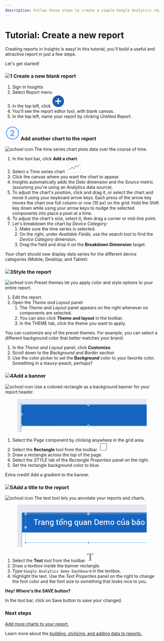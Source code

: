 ```yaml
---
description: Follow these steps to create a simple Google Analytics report.
---
```


# Tutorial: Create a new report

Creating reports in Insights is easy! In this tutorial, you'll build a useful and attractive report in just a few steps.

Let's get started!

### ![1](https://lh3.ggpht.com/DvqCktyYSEo9pM47-2MDMI_yhbDnxXRHuPhIWnN5kH2AhIt0J1k07Ng5F2fuGysemfMmX54r=w47) Create a new blank report <a href="#create_a_new_blank_report" id="create_a_new_blank_report"></a>

1. Sign in Insights
2. Select Report menu
3. In the top left, click <img src="../../../.gitbook/assets/image (2459).png" alt="" data-size="line">
4. You'll see the report editor tool, with blank canvas.&#x20;
5. In the top left, name your report by clicking _Untitled Report_.

### ![](<../../../.gitbook/assets/image (1361).png>) Add another chart to the report <a href="#add_ds" id="add_ds"></a>

![school icon](https://lh5.ggpht.com/_QKt5PEXBsWHMUp-TQQc-g4MIVCUbFsKecswbMb-Ut8Uxl5WAXSI_t_k7DPqp9aQDes=w24) The time series chart plots data over the course of time.

1. In the tool bar, click **Add a chart**.
2. Select a Time series chart <img src="../../../.gitbook/assets/image (1543).png" alt="" data-size="line"> .
3. Click the canvas where you want the chart to appear.
4. Insights automatically adds the _Date_ dimension and the _Source_ metric (assuming you're using an Analytics data source).
5. To adjust the chart's position, click and drag it, or select the chart and move it using your keyboard arrow keys. Each press of the arrow key moves the chart one full column or row (10 px) on the grid. Hold the Shift key down while using your arrow keys to nudge the selected components into place a pixel at a time.
6. To adjust the chart's size, select it, then drag a corner or mid-line point.
7. Let's breakdown the chart by _Device Category_:\
   &#x20;
   1. Make sure the time series is selected.
   2. On the right, under _Available Fields_, use the search tool to find the _Device Category_ dimension.
   3. Drag the field and drop it on the **Breakdown Dimension** target.

Your chart should now display data series for the different device categories (Mobile, Desktop, and Tablet):

### ![3](https://lh3.ggpht.com/BVwZPb91a7WnSqa_gyyxT-2CVxjhFKWwweUcc-g6EWgLvlGcT49hoR07iIPgVZxKYT1ZPAI=w47)Style the report <a href="#add_time_series" id="add_time_series"></a>

![school icon](https://lh5.ggpht.com/_QKt5PEXBsWHMUp-TQQc-g4MIVCUbFsKecswbMb-Ut8Uxl5WAXSI_t_k7DPqp9aQDes=w24) Preset themes let you apply color and style options to your entire report.

1. Edit the report.
2. Open the _Theme and Layout_ panel:
   1. The _Theme and Layout_ panel appears on the right whenever no components are selected.
   2. You can also click **Theme and layout** in the toolbar.
   3. In the THEME tab, click the theme you want to apply.

You can customize any of the preset themes. For example, you can select a different background color that better matches your brand:

1. In the _Theme and Layout_ panel, click **Customize**.
2. Scroll down to the _Background and Border_ section
3. Use the color picker to set the **Background** color to your favorite color. Something in a mauvy-peach, perhaps?

### ![4](https://lh6.ggpht.com/2SHOsXguWD1jTGL-9skarp9LzUnjln5PE7ybpCqCTYNlZsA2BtamevYVf0kOcGHTbcvJT3s=w47)Add a banner <a href="#add_a_banner" id="add_a_banner"></a>

![school icon](https://lh5.ggpht.com/_QKt5PEXBsWHMUp-TQQc-g4MIVCUbFsKecswbMb-Ut8Uxl5WAXSI_t_k7DPqp9aQDes=w24) Use a colored rectangle as a background banner for your report header.

<figure><img src="../../../.gitbook/assets/image (1979).png" alt=""><figcaption></figcaption></figure>

1. Select the Page component by clicking anywhere in the grid area.
2. Select the **Rectangle** tool from the toolbar. <img src="../../../.gitbook/assets/image (1269).png" alt="" data-size="line">
3. Draw a rectangle across the top of the page.
4. Select the _STYLE_ tab of the _Rectangle Properties_ panel on the right.
5. Set the rectangle background color to blue.

Extra credit! Add a gradient to the banner.

### ![5](https://lh3.ggpht.com/95P_aEUqX8fl1hSmETi89UkXGvK-uDIKNOislAoJxCPVvjAWJOnP6DOr2l6z-JUm-td4L1hteQ=w47)Add a title to the report <a href="#add_a_title_to_the_report" id="add_a_title_to_the_report"></a>

![school icon](https://lh5.ggpht.com/_QKt5PEXBsWHMUp-TQQc-g4MIVCUbFsKecswbMb-Ut8Uxl5WAXSI_t_k7DPqp9aQDes=w24) The text tool lets you annotate your reports and charts.

<figure><img src="../../../.gitbook/assets/image (2476).png" alt=""><figcaption></figcaption></figure>

1. Select the **Text** tool from the toolbar <img src="../../../.gitbook/assets/image (399).png" alt="" data-size="line">.&#x20;
2. Draw a textbox inside the banner rectangle.
3. Type `Google Analytics Demo Dashboard` in the textbox.
4. Highlight the text. Use the _Text Properties_ panel on the right to change the font color and the font size to something that looks nice to you.

**Hey! Where's the SAVE button?**

In the tool bar, click on Save button to save your changed.

### Next steps <a href="#next_step" id="next_step"></a>

[Add more charts to your report.](tutorial-create-a-new-report.md#add_ds)

Learn more about the [building, stylizing, and adding data to reports.](broken-reference)
